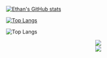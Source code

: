 [![Ethan's GitHub stats](https://github-readme-stats.vercel.app/api?username=wanna-bornb-disciplinant&count_private=true&&show_icons=true&theme=tokyonight)](https://github.com/anuraghazra/github-readme-stats)

[![Top Langs](https://github-readme-stats.vercel.app/api/top-langs/?username=wanna-bornb-disciplinant)](https://github.com/anuraghazra/github-readme-stats)

![Top Langs](https://github-readme-stats.vercel.app/api/top-langs/?username=wanna-bornb-disciplinant&layout=compact&theme=tokyonight)

<div align="center"> <img src="https://github-profile-trophy.vercel.app/?username=wanna-bornb-disciplinant" /> </div>

<div align="center"> <img src="https://visitor-badge.glitch.me/badge?page_id=wanna-bornb-disciplinant" /> </div>
